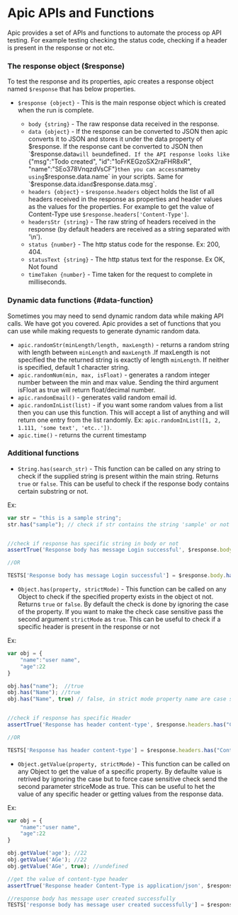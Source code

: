 # Apic APIs and Functions

Apic provides a set of APIs and functions to automate the process op API testing. For example testing checking the status code, checking if a header is present in the response or not etc.

### The response object \($response\)

To test the response and its properties, apic creates a response object named `$response` that has below properties.

* `$response {object}` - This is the main response object which is created when the run is complete.

  * `body {string}` - The raw response data received in the response.
  * `data {object}` - If the response can be converted to JSON then apic converts it to JSON and stores it under the data property of $response. If the response cant be converted to JSON then `$response.data` will be `undefined`. If the API response looks like `{"msg":"Todo created", "id":"1oFrKEGzoSX2raFHR8xR", "name":"SEo378VnqzdVsCF"}` then you can access `name` by using `$response.data.name` in your scripts. Same for `$response.data.id` and `$response.data.msg`.
  * `headers {object}` - `$response.headers` object holds the list of all headers received in the response as properties and header values as the values for the properties. For example to get the value of Content-Type use `$response.headers['Content-Type']`.
  * `headersStr {string}` - The raw string of headers received in the response \(by default headers are received as a string separated with '\n'\).
  * `status {number}` - The http status code for the response. Ex: 200, 404.
  * `statusText {string}` - The http status text for the response. Ex OK, Not found
  * `timeTaken {number}` - Time taken for the request to complete in milliseconds.

### Dynamic data functions {#data-function}

Sometimes you may need to send dynamic random data while making API calls. We have got you covered. Apic provides a set of functions that you can use while making requests to generate dynamic random data.

* `apic.randomStr(minLength/length, maxLength)` - returns a random string with length between `minLength` and `maxLength` .If maxLength is not specified the the returned string is exactly of length `minLength`. If neither is specified, default 1 character string.
* `apic.randomNum(min, max, isFloat)` - generates a random integer number between the min and max value. Sending the third argument isFloat as true will return float/decimal number.
* `apic.randomEmail()` - generates valid random email id.
* `apic.randomInList(list)` - if you want some random values from a list then you can use this function. This will accept a list of anything and will return one entry from the list randomly. Ex: `apic.randomInList([1, 2, 1.111, 'some text', 'etc..'])`.
* `apic.time()`  - returns the current timestamp

### Additional functions

* `String.has(search_str)` - This function can be called on any string to check if the supplied string is present within the main string. Returns `true` or `false`. This can be useful to check if the response body contains certain substring or not.

Ex:

```js
var str = "this is a sample string";
str.has("sample"); // check if str contains the string 'sample' or not


//check if response has specific string in body or not
assertTrue('Response body has message Login successful', $response.body.has('Login successful'));

//OR

TESTS['Response body has message Login successful'] = $response.body.has('Login successful')
```

* `Object.has(property, strictMode)` - This function can be called on any Object to check if the specified property exists in the object ot not. Returns `true` or `false`.  By default the check is done by ignoring the case of the property. If you want to make the check case sensitive pass the second argument `strictMode` as `true`. This can be useful to check if a specific header is present in the response or not

Ex:

```js
var obj = {
    "name":"user name",
    "age":22
}

obj.has("name");  //true
obj.has("Name"); //true
obj.has("Name", true) // false, in strict mode property name are case sensitive


//check if response has specific Header
assertTrue('Response has header content-type', $response.headers.has("Content-Type"));

//OR

TESTS['Response has header content-type'] = $response.headers.has("Content-Type")
```

* `Object.getValue(property, strictMode)` - This function can be called on any Object to get the value of a specific property. By defaulte value is retrived by ignoring the case but to force case sensitive check send the second parameter striceMode as true. This can be useful to het the value of any specific header or getting values from the response data.

Ex:

```js
var obj = {
    "name":"user name",
    "age":22
}

obj.getValue('age'); //22
obj.getValue('AGe'); //22
obj.getValue('AGe', true); //undefined

//get the value of content-type header
assertTrue('Response header Content-Type is application/json', $response.headers.getValue("content-Type")==="application/json");

//response body has message user created successfully
TESTS['response body has message user created successfully'] = $response.data.msg == 'User created successfully.'
```



